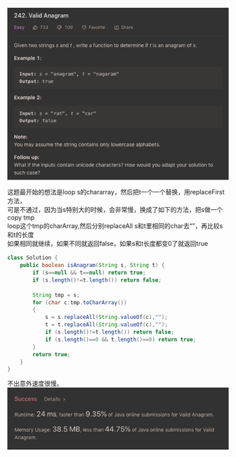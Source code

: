 ![GitHub Logo](/image/242.1.png)

这题最开始的想法是loop s的chararray，然后把t一个一个替换，用replaceFirst方法，<br>可是不通过，因为当s特别大的时候，会非常慢，换成了如下的方法，把s做一个copy tmp<br>
loop这个tmp的charArray,然后分别replaceAll s和t里相同的char去“”，再比较s和t的长度<br>
如果相同就继续，如果不同就返回false，如果s和t长度都变0了就返回true

```java
class Solution {
    public boolean isAnagram(String s, String t) {
        if (s==null && t==null) return true;
        if (s.length()!=t.length()) return false;
        
        String tmp = s;
        for (char c:tmp.toCharArray())
        {
            s = s.replaceAll(String.valueOf(c),"");
            t = t.replaceAll(String.valueOf(c),"");
            if (s.length()!=t.length()) return false;
            if (s.length()==0 && t.length()==0) return true;
        }
        return true;
    }
}
```

不出意外速度很慢。
![GitHub Logo](/image/242.2.png)
